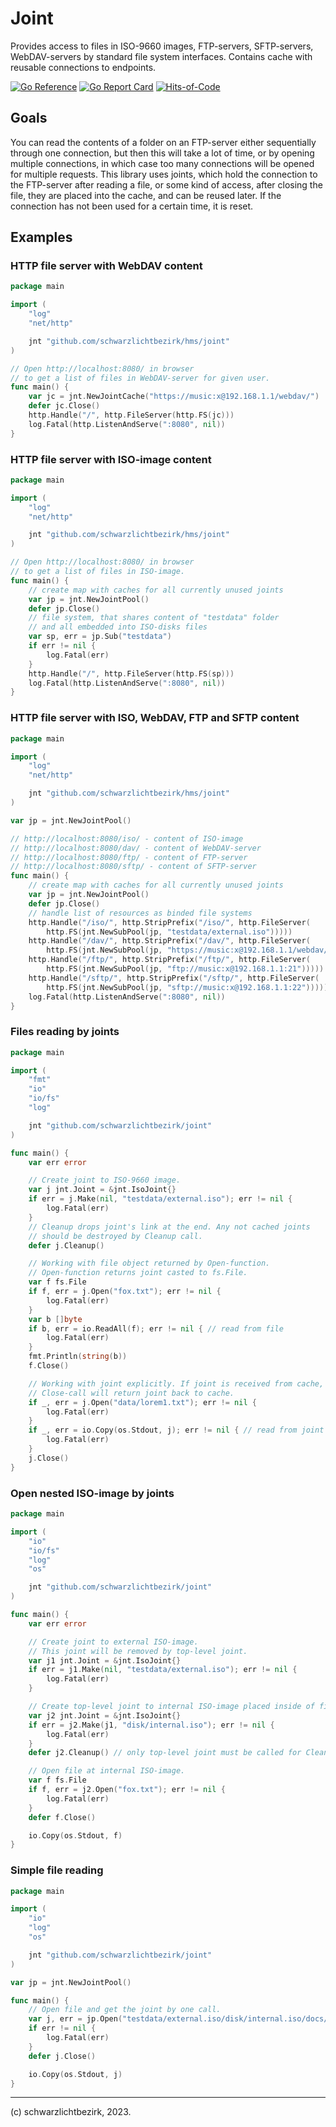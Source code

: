 # Joint

Provides access to files in ISO-9660 images, FTP-servers, SFTP-servers, WebDAV-servers by standard file system interfaces. Contains cache with reusable connections to endpoints.

[![Go Reference](https://pkg.go.dev/badge/github.com/schwarzlichtbezirk/joint.svg)](https://pkg.go.dev/github.com/schwarzlichtbezirk/joint)
[![Go Report Card](https://goreportcard.com/badge/github.com/schwarzlichtbezirk/joint)](https://goreportcard.com/report/github.com/schwarzlichtbezirk/joint)
[![Hits-of-Code](https://hitsofcode.com/github/schwarzlichtbezirk/joint?branch=main)](https://hitsofcode.com/github/schwarzlichtbezirk/joint/view?branch=main)

## Goals

You can read the contents of a folder on an FTP-server either sequentially through one connection, but then this will take a lot of time, or by opening multiple connections, in which case too many connections will be opened for multiple requests. This library uses joints, which hold the connection to the FTP-server after reading a file, or some kind of access, after closing the file, they are placed into the cache, and can be reused later. If the connection has not been used for a certain time, it is reset.

## Examples

### HTTP file server with WebDAV content

```go
package main

import (
    "log"
    "net/http"

    jnt "github.com/schwarzlichtbezirk/hms/joint"
)

// Open http://localhost:8080/ in browser
// to get a list of files in WebDAV-server for given user.
func main() {
    var jc = jnt.NewJointCache("https://music:x@192.168.1.1/webdav/")
    defer jc.Close()
    http.Handle("/", http.FileServer(http.FS(jc)))
    log.Fatal(http.ListenAndServe(":8080", nil))
}
```

### HTTP file server with ISO-image content

```go
package main

import (
    "log"
    "net/http"

    jnt "github.com/schwarzlichtbezirk/hms/joint"
)

// Open http://localhost:8080/ in browser
// to get a list of files in ISO-image.
func main() {
    // create map with caches for all currently unused joints
    var jp = jnt.NewJointPool()
    defer jp.Close()
    // file system, that shares content of "testdata" folder
    // and all embedded into ISO-disks files
    var sp, err = jp.Sub("testdata")
    if err != nil {
        log.Fatal(err)
    }
    http.Handle("/", http.FileServer(http.FS(sp)))
    log.Fatal(http.ListenAndServe(":8080", nil))
}
```

### HTTP file server with ISO, WebDAV, FTP and SFTP content

```go
package main

import (
    "log"
    "net/http"

    jnt "github.com/schwarzlichtbezirk/hms/joint"
)

var jp = jnt.NewJointPool()

// http://localhost:8080/iso/ - content of ISO-image
// http://localhost:8080/dav/ - content of WebDAV-server
// http://localhost:8080/ftp/ - content of FTP-server
// http://localhost:8080/sftp/ - content of SFTP-server
func main() {
    // create map with caches for all currently unused joints
    var jp = jnt.NewJointPool()
    defer jp.Close()
    // handle list of resources as binded file systems
    http.Handle("/iso/", http.StripPrefix("/iso/", http.FileServer(
        http.FS(jnt.NewSubPool(jp, "testdata/external.iso")))))
    http.Handle("/dav/", http.StripPrefix("/dav/", http.FileServer(
        http.FS(jnt.NewSubPool(jp, "https://music:x@192.168.1.1/webdav/")))))
    http.Handle("/ftp/", http.StripPrefix("/ftp/", http.FileServer(
        http.FS(jnt.NewSubPool(jp, "ftp://music:x@192.168.1.1:21")))))
    http.Handle("/sftp/", http.StripPrefix("/sftp/", http.FileServer(
        http.FS(jnt.NewSubPool(jp, "sftp://music:x@192.168.1.1:22")))))
    log.Fatal(http.ListenAndServe(":8080", nil))
}
```

### Files reading by joints

```go
package main

import (
    "fmt"
    "io"
    "io/fs"
    "log"

    jnt "github.com/schwarzlichtbezirk/joint"
)

func main() {
    var err error

    // Create joint to ISO-9660 image.
    var j jnt.Joint = &jnt.IsoJoint{}
    if err = j.Make(nil, "testdata/external.iso"); err != nil {
        log.Fatal(err)
    }
    // Cleanup drops joint's link at the end. Any not cached joints
    // should be destroyed by Cleanup call.
    defer j.Cleanup()

    // Working with file object returned by Open-function.
    // Open-function returns joint casted to fs.File.
    var f fs.File
    if f, err = j.Open("fox.txt"); err != nil {
        log.Fatal(err)
    }
    var b []byte
    if b, err = io.ReadAll(f); err != nil { // read from file
        log.Fatal(err)
    }
    fmt.Println(string(b))
    f.Close()

    // Working with joint explicitly. If joint is received from cache,
    // Close-call will return joint back to cache.
    if _, err = j.Open("data/lorem1.txt"); err != nil {
        log.Fatal(err)
    }
    if _, err = io.Copy(os.Stdout, j); err != nil { // read from joint
        log.Fatal(err)
    }
    j.Close()
}
```

### Open nested ISO-image by joints

```go
package main

import (
    "io"
    "io/fs"
    "log"
    "os"

    jnt "github.com/schwarzlichtbezirk/joint"
)

func main() {
    var err error

    // Create joint to external ISO-image.
    // This joint will be removed by top-level joint.
    var j1 jnt.Joint = &jnt.IsoJoint{}
    if err = j1.Make(nil, "testdata/external.iso"); err != nil {
        log.Fatal(err)
    }

    // Create top-level joint to internal ISO-image placed inside of first.
    var j2 jnt.Joint = &jnt.IsoJoint{}
    if err = j2.Make(j1, "disk/internal.iso"); err != nil {
        log.Fatal(err)
    }
    defer j2.Cleanup() // only top-level joint must be called for Cleanup

    // Open file at internal ISO-image.
    var f fs.File
    if f, err = j2.Open("fox.txt"); err != nil {
        log.Fatal(err)
    }
    defer f.Close()

    io.Copy(os.Stdout, f)
}
```

### Simple file reading

```go
package main

import (
    "io"
    "log"
    "os"

    jnt "github.com/schwarzlichtbezirk/joint"
)

var jp = jnt.NewJointPool()

func main() {
    // Open file and get the joint by one call.
    var j, err = jp.Open("testdata/external.iso/disk/internal.iso/docs/doc1.txt")
    if err != nil {
        log.Fatal(err)
    }
    defer j.Close()

    io.Copy(os.Stdout, j)
}
```

---
(c) schwarzlichtbezirk, 2023.
